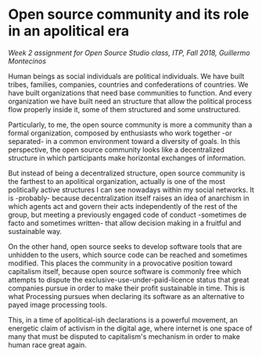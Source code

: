 # Open source community and its role in an apolitical era
*Week 2 assignment for Open Source Studio class, ITP, Fall 2018, Guillermo Montecinos*

Human beings as social individuals are political individuals. We have built tribes, families, companies, countries and confederations of countries. We have built organizations that need base communities to function. And every organization we have built need an structure that allow the political process flow properly inside it, some of them structured and some unstructured.

Particularly, to me, the open source community is more a community than a formal organization, composed by enthusiasts who work together -or separated- in a common environment toward a diversity of goals. In this perspective, the open source community looks like a decentralized structure in which participants make horizontal exchanges of information.

But instead of being a decentralized structure, open source community is the farthest to an apolitical organization, actually is one of the most politically active structures I can see nowadays within my social networks. It is -probably- because decentralization itself raises an idea of anarchism in which agents act and govern their acts independently of the rest of the group, but meeting a previously engaged code of conduct -sometimes de facto and sometimes written- that allow decision making in a fruitful and sustainable way.

On the other hand, open source seeks to develop software tools that are unhidden to the users, which source code can be reached and sometimes modified. This places the community in a provocative position toward capitalism itself, because open source software is commonly free which attempts to dispute the exclusive-use-under-paid-licence status that great companies pursue in order to make their profit sustainable in time. This is what Processing pursues when declaring its software as an alternative to payed image processing tools.

This, in a time of apolitical-ish declarations is a powerful movement, an energetic claim of activism in the digital age, where internet is one space of many that must be disputed to capitalism's mechanism in order to make human race great again.
